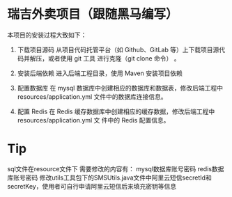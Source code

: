 # 瑞吉外卖项目（跟随黑马编写）
本项目的安装过程大致如下：
1. 下载项目源码
从项目代码托管平台（如 Github、GitLab 等）上下载项目源代码并解压，或者使用 git 工具 进行克隆（git clone 命令） 。

2. 安装后端依赖
进入后端工程目录，使用 Maven 安装项目依赖

3. 配置数据库
在 mysql 数据库中创建相应的数据库和数据表，修改后端工程中 resources/application.yml 文件中的数据库连接信息。

4. 配置 Redis
在 Redis 缓存数据库中创建相应的缓存数据，修改后端工程中 resources/application.yml 文 件中的 Redis 配置信息。

# Tip
sql文件在resource文件下 需要修改的内容有：
mysql数据库账号密码
redis数据库账号密码
修改utils工具包下的SMSUtils.java文件中阿里云短信secretId和secretKey，使用者可自行申请阿里云短信后来填充密钥等信息
